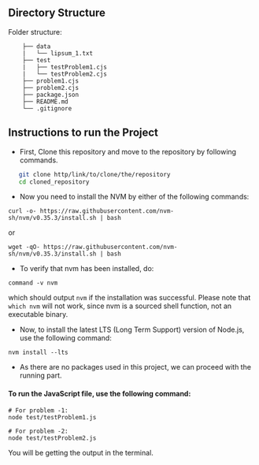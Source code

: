 ## Directory Structure
   Folder structure:

        ├── data
        |   └── lipsum_1.txt
        ├── test
        |   ├── testProblem1.cjs
        |   └── testProblem2.cjs
        ├── problem1.cjs
        ├── problem2.cjs
        ├── package.json
        ├── README.md
        └── .gitignore

## Instructions to run the Project
* First, Clone this repository and move to the repository by following commands.
```bash
   git clone http/link/to/clone/the/repository
   cd cloned_repository
   ```

* Now you need to install the NVM by either of the following commands:

```
curl -o- https://raw.githubusercontent.com/nvm-sh/nvm/v0.35.3/install.sh | bash
```
or
```
wget -qO- https://raw.githubusercontent.com/nvm-sh/nvm/v0.35.3/install.sh | bash
```

* To verify that nvm has been installed, do:
```
command -v nvm
```
which should output `nvm` if the installation was successful. Please note that `which nvm` will not work, since nvm is a sourced shell function, not an executable binary.

* Now, to install the latest LTS (Long Term Support) version of Node.js, use the following command:
```
nvm install --lts
```

* As there are no packages used in this project, we can proceed with the running part.

#### To run the JavaScript file, use the following command:
```
# For problem -1:
node test/testProblem1.js

# For problem -2:
node test/testProblem2.js
```

You will be getting the output in the terminal.